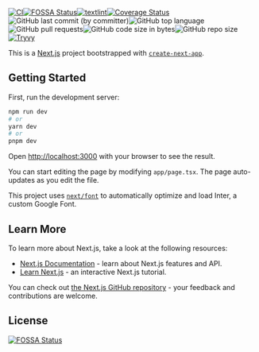 <!-- textlint-disable ja-technical-writing/sentence-length -->

[![CI](https://github.com/susumutomita/docdoc/actions/workflows/ci.yml/badge.svg?branch=main)](https://github.com/susumutomita/docdoc/actions/workflows/ci.yml)[![FOSSA Status](https://app.fossa.com/api/projects/git%2Bgithub.com%2Fsusumutomita%2Fdocdoc.svg?type=shield)](https://app.fossa.com/projects/git%2Bgithub.com%2Fsusumutomita%2Fdocdoc?ref=badge_shield)[![textlint](https://github.com/susumutomita/docdoc/actions/workflows/textlint.yml/badge.svg?branch=main)](https://github.com/susumutomita/docdoc/actions/workflows/textlint.yml)[![Coverage Status](https://coveralls.io/repos/github/susumutomita/docdoc/badge.svg?branch=main)](https://coveralls.io/github/susumutomita/docdoc?branch=main)![GitHub last commit (by committer)](https://img.shields.io/github/last-commit/susumutomita/docdoc)![GitHub top language](https://img.shields.io/github/languages/top/susumutomita/docdoc)![GitHub pull requests](https://img.shields.io/github/issues-pr/susumutomita/docdoc)![GitHub code size in bytes](https://img.shields.io/github/languages/code-size/susumutomita/docdoc)![GitHub repo size](https://img.shields.io/github/repo-size/susumutomita/docdoc)[![Tryvy](https://github.com/susumutomita/docdoc/actions/workflows/tryvy.yml/badge.svg?branch=main)](https://github.com/susumutomita/docdoc/actions/workflows/tryvy.yml)

<!-- textlint-enable -->

This is a [Next.js](https://nextjs.org/) project bootstrapped with [`create-next-app`](https://github.com/vercel/next.js/tree/canary/packages/create-next-app).

## Getting Started

First, run the development server:

```bash
npm run dev
# or
yarn dev
# or
pnpm dev
```

Open [http://localhost:3000](http://localhost:3000) with your browser to see the result.

You can start editing the page by modifying `app/page.tsx`. The page auto-updates as you edit the file.

This project uses [`next/font`](https://nextjs.org/docs/basic-features/font-optimization) to automatically optimize and load Inter, a custom Google Font.

## Learn More

To learn more about Next.js, take a look at the following resources:

- [Next.js Documentation](https://nextjs.org/docs) - learn about Next.js features and API.
- [Learn Next.js](https://nextjs.org/learn) - an interactive Next.js tutorial.

You can check out [the Next.js GitHub repository](https://github.com/vercel/next.js/) - your feedback and contributions are welcome.

## License

[![FOSSA Status](https://app.fossa.com/api/projects/git%2Bgithub.com%2Fsusumutomita%2Fdocdoc.svg?type=large)](https://app.fossa.com/projects/git%2Bgithub.com%2Fsusumutomita%2Fdocdoc?ref=badge_large)
